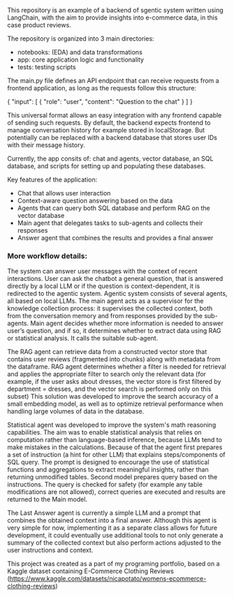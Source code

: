 This repository is an example of a backend of sgentic system written using LangChain, with the aim to provide insights into e-commerce data, in this case product reviews.

The repository is organized into 3 main directories:
- notebooks: (EDA) and data transformations
- app: core application logic and functionality
- tests: testing scripts

The main.py file defines an API endpoint that can receive requests from a frontend application, as long as the requests follow this structure:

{
  "input": [
    { "role": "user", "content": "Question to the chat" }
  ]
}

This universal format allows an easy integration with any frontend capable of sending such requests. By default, the backend expects frontend to manage conversation history for example stored in localStorage. But potentially can be replaced with a backend database that stores user IDs with their message history.


Currently, the app consits of: chat and agents, vector database, an SQL database, and scripts for setting up and populating these databases.

Key features of the application:
- Chat that allows user interaction
- Context-aware question answering based on the data
- Agents that can query both SQL database and perform RAG on the vector database
- Main agent that delegates tasks to sub-agents and collects their responses
- Answer agent that combines the results and provides a final answer


### More workflow details:

The system can answer user messages with the context of recent interactions. User can ask the chatbot a general question, that is answered directly by a local LLM or if the question is context-dependent, it is redirected to the agentic system. Agentic system consists of several agents, all based on local LLMs. The main agent acts as a supervisor for the knowledge collection process: it supervises the collected context, both from the conversation memory and from responses provided by the sub-agents. Main agent decides whether more information is needed to answer user’s question, and if so, it determines whether to extract data using RAG or statistical analysis. It calls the suitable sub-agent.

The RAG agent can retrieve data from a constructed vector store that contains user reviews (fragmented into chunks) along with metadata from the dataframe. RAG agent determines whether a filter is needed for retrieval and applies the appropriate filter to search only the relevant data (for example, if the user asks about dresses, the vector store is first filtered by department = dresses, and the vector search is performed only on this subset) This solution was developed to improve the search accuracy of a small embedding model, as well as to optimize retrieval performance when handling large volumes of data in the database.

Statistical agent was developed to improve the system's math reasoning capabilities. The aim was to enable statistical analysis that relies on computation rather than language-based inference, because LLMs tend to make mistakes in the calculations. Because of that the agent first prepares a set of instruction (a hint for other LLM) that explains steps/components of SQL query. 
The prompt is designed to encourage the use of statistical functions and aggregations to extract meaningful insights, rather than returning unmodified tables. Second model prepares query based on the instructions. The query is checked for safety (for example any table modifications are not allowed), correct queries are executed and results are returned to the Main model.

The Last Answer agent is currently a simple LLM and a prompt that combines the obtained context into a final answer. Although this agent is very simple for now, implementing it as a separate class allows for future development, it could eventually use additional tools to not only generate a summary of the collected context but also perform actions adjusted to the user instructions and context. 


This project was created as a part of my programing portfolio, based on a Kaggle dataset containing E-Commerce Clothing Reviews (https://www.kaggle.com/datasets/nicapotato/womens-ecommerce-clothing-reviews)

